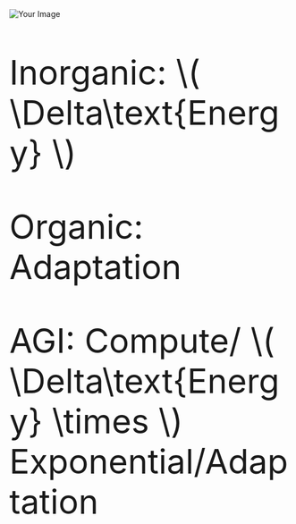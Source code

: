 <!DOCTYPE html>
<html>
<head>
    <script src="https://polyfill.io/v3/polyfill.min.js?features=es6"></script>
    <script id="MathJax-script" async src="https://cdn.jsdelivr.net/npm/mathjax@3/es5/tex-mml-chtml.js"></script>
    <style>
        p {
            font-size: .01px; /* Adjust the font size as needed */
        }
    </style>
</head>
<body>
    <img src="https://jhustata.github.io/basic/_images/931e5210b5af8aebf9a0ddf56abccf41d6a44d371877c6f1d6db6a58d81cef4d.png" alt="Your Image">
    <p style="font-size: 60px;">Inorganic: \( \Delta\text{Energy} \)</p>
    <p style="font-size: 60px;">Organic: Adaptation</p>
    <p style="font-size: 60px;">AGI: Compute/ \( \Delta\text{Energy} \times \) Exponential/Adaptation</p>
</body>
</html>
